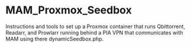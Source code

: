 # MAM_Proxmox_Seedbox
Instructions and tools to set up a Proxmox container that runs Qbittorrent, Readarr, and Prowlarr running behind a PIA VPN that communicates with MAM using there dynamicSeedbox.php. 
